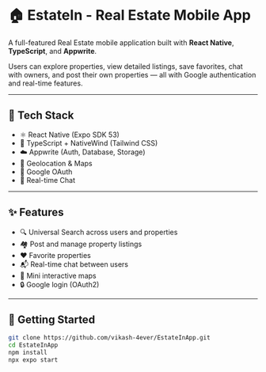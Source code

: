 # 🏠 EstateIn - Real Estate Mobile App

A full-featured Real Estate mobile application built with **React Native**, **TypeScript**, and **Appwrite**.

Users can explore properties, view detailed listings, save favorites, chat with owners, and post their own properties — all with Google authentication and real-time features.

---

## 🔧 Tech Stack

- ⚛️ React Native (Expo SDK 53)
- 💅 TypeScript + NativeWind (Tailwind CSS)
- ☁️ Appwrite (Auth, Database, Storage)
- 📍 Geolocation & Maps
- 🔐 Google OAuth
- 💬 Real-time Chat

---

## ✨ Features

- 🔍 Universal Search across users and properties
- 🏘️ Post and manage property listings
- ❤️ Favorite properties
- 📬 Real-time chat between users
- 📌 Mini interactive maps
- 🔒 Google login (OAuth2)

---

## 🚀 Getting Started

```bash
git clone https://github.com/vikash-4ever/EstateInApp.git
cd EstateInApp
npm install
npx expo start
